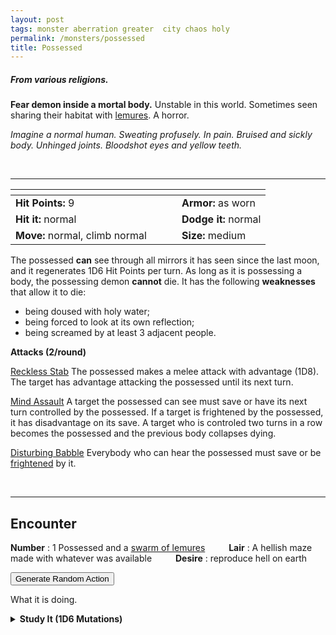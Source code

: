```yaml
---
layout: post
tags: monster aberration greater  city chaos holy
permalink: /monsters/possessed
title: Possessed
---
```


##### From various religions.

**Fear demon inside a mortal body.** Unstable in this world. Sometimes seen sharing their habitat with [lemures](/monsters/lemure). A horror.

_Imagine a normal human. Sweating profusely. In pain. Bruised and sickly body. Unhinged joints. Bloodshot eyes and yellow teeth._

<br>

---

|  <span style="display: inline-block; width:250px"></span>  |  |
| -------- | --------|
| **Hit Points:** 9 | **Armor:** as worn |
| **Hit it:** normal  | **Dodge it:** normal  |
| **Move:** normal, climb normal  |  **Size:** medium | 

The possessed **can** see through all mirrors it has seen since the last moon, and it regenerates 1D6 Hit Points per turn. As long as it is possessing a body, the possessing demon **cannot** die. It has the following **weaknesses** that allow it to die:

- being doused with holy water;
- being forced to look at its own reflection;
- being screamed by at least 3 adjacent people.

**Attacks (2/round)**

<ins>Reckless Stab</ins> The possessed makes a melee attack with advantage (1D8). The target has advantage attacking the possessed until its next turn.

<ins>Mind Assault</ins> A target the possessed can see must save or have its next turn controlled by the possessed. If a target is frightened by the possessed, it has disadvantage on its save. A target who is controled two turns in a row becomes the possessed and the previous body collapses dying.

<ins>Disturbing Babble</ins> Everybody who can hear the possessed must save or be [frightened](/2020/11/09/base-rules/) by it.

<br>

---

## Encounter

**Number** : 1 Possessed and a [swarm of lemures](/monsters/lemure) <span style="display: inline-block; width:30px"></span>
**Lair** : A hellish maze made with whatever was available  <span style="display: inline-block; width:30px"></span>
**Desire** : reproduce hell on earth

<button onclick="generateMood()">Generate Random Action</button>
<p id="MoodResult">What it is doing.</p>
<script src="/scripts/generateMood.js"></script>

<details markdown="1">
<summary style="font-weight: bold;">Study It (1D6 Mutations)</summary>
  
If you have disected or conversed with this horror, you can spend the equivalent of 4 bags of gold to feverishly study the thing between two adventures and discover weird knowledge beyond reality. If you do so, your studies of the aberration will change you in horrible, gruesome ways. Roll 1D6 for each gold cost spent this way. 

1. ... you are possessed.
1. ... your head turns 360 degrees. You can take damage while dying and not die.
1. ... you can walk backwards upside down on any surface.
1. ... your teeth are yellow. You can spit bile on two adjacent targets and inflict 2D6 acid damage. Costs a ration.
1. ... you are gaunt a perpetualy bleeding. You know the spell [Soul Transfer](/2020/11/13/souls-transfer/) and can cast it for 1 Spell Die for free. 
1. roll again. You can permanently change one word from one of your class abilities or known spell to “Possess”.

</details>

